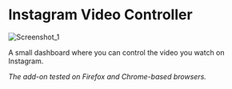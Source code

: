# Instagram Video Controller
![Screenshot_1](https://github.com/user-attachments/assets/92019c39-d2e8-4f4d-b6e4-84b8ca3c0ee7)

A small dashboard where you can control the video you watch on Instagram.

*The add-on tested on Firefox and Chrome-based browsers.*
